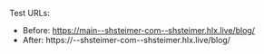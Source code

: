 Test URLs:
- Before: https://main--shsteimer-com--shsteimer.hlx.live/blog/
- After: https://<branch>--shsteimer-com--shsteimer.hlx.live/blog/
